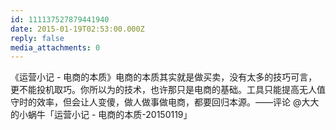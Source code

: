 ```yaml
---
id: 111137527879441940
date: 2015-01-19T02:53:00.000Z
reply: false
media_attachments: 0
---
```


《运营小记 - 电商的本质》电商的本质其实就是做买卖，没有太多的技巧可言，更不能投机取巧。你所以为的技术，也许那只是电商的基础。工具只能提高无人值守时的效率，但会让人变傻，做人做事做电商，都要回归本源。——评论 @大大的小蜗牛「运营小记 - 电商的本质-20150119」​​​​

